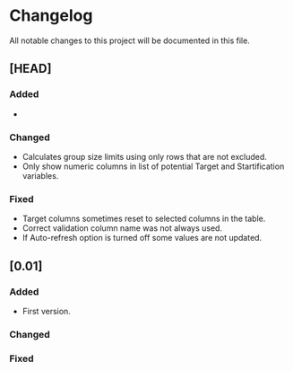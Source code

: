 # Changelog

All notable changes to this project will be documented in this file.

## [HEAD]

### Added
- 

### Changed
- Calculates group size limits using only rows that are not excluded.
- Only show numeric columns in list of potential Target and Startification variables.

### Fixed
- Target columns sometimes reset to selected columns in the table.
- Correct validation column name was not always used.
- If Auto-refresh option is turned off some values are not updated.

## [0.01]

### Added
- First version.

### Changed

### Fixed